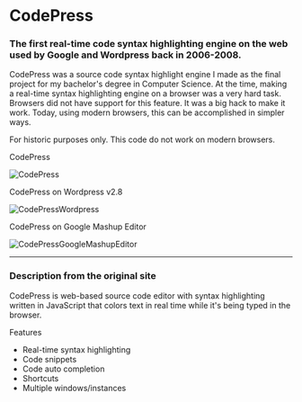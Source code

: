 # CodePress

### The first real-time code syntax highlighting engine on the web used by Google and Wordpress back in 2006-2008.

CodePress was a source code syntax highlight engine I made as the final
project for my bachelor's degree in Computer Science. At the time, making
a real-time syntax highlighting engine on a browser was a very hard task.
Browsers did not have support for this feature. It was a big hack to make
it work. Today, using modern browsers, this can be accomplished in simpler ways.

For historic purposes only. This code do not work on modern browsers.

CodePress

![CodePress](https://raw.githubusercontent.com/fermads/codepress/master/codepress.jpg)

CodePress on Wordpress v2.8

![CodePressWordpress](https://raw.githubusercontent.com/fermads/codepress/master/googlemashupeditor-codepress.png)

CodePress on Google Mashup Editor

![CodePressGoogleMashupEditor](https://raw.githubusercontent.com/fermads/codepress/master/wordpress-codepress.png)

-----------------------------
### Description from the original site

CodePress is web-based source code editor with syntax highlighting written in
JavaScript that colors text in real time while it's being typed in the browser.

Features
- Real-time syntax highlighting
- Code snippets
- Code auto completion
- Shortcuts
- Multiple windows/instances